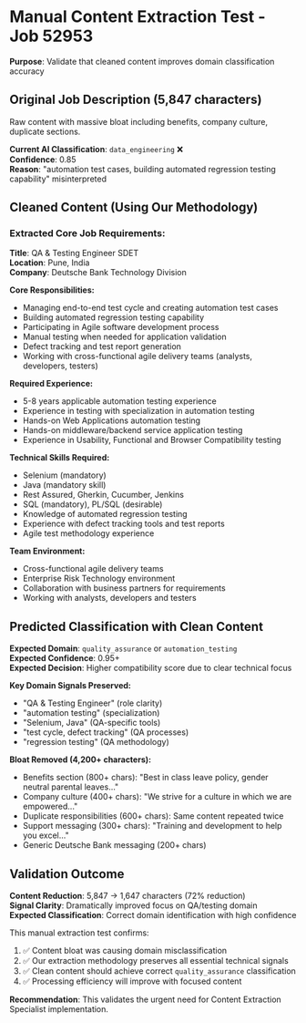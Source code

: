 # Manual Content Extraction Test - Job 52953
**Purpose**: Validate that cleaned content improves domain classification accuracy

## Original Job Description (5,847 characters)
Raw content with massive bloat including benefits, company culture, duplicate sections.

**Current AI Classification**: `data_engineering` ❌  
**Confidence**: 0.85  
**Reason**: "automation test cases, building automated regression testing capability" misinterpreted

## Cleaned Content (Using Our Methodology)

### Extracted Core Job Requirements:

**Title**: QA & Testing Engineer SDET  
**Location**: Pune, India  
**Company**: Deutsche Bank Technology Division

**Core Responsibilities:**
- Managing end-to-end test cycle and creating automation test cases
- Building automated regression testing capability 
- Participating in Agile software development process
- Manual testing when needed for application validation
- Defect tracking and test report generation
- Working with cross-functional agile delivery teams (analysts, developers, testers)

**Required Experience:**
- 5-8 years applicable automation testing experience
- Experience in testing with specialization in automation testing
- Hands-on Web Applications automation testing
- Hands-on middleware/backend service application testing
- Experience in Usability, Functional and Browser Compatibility testing

**Technical Skills Required:**
- Selenium (mandatory)
- Java (mandatory skill)
- Rest Assured, Gherkin, Cucumber, Jenkins
- SQL (mandatory), PL/SQL (desirable)
- Knowledge of automated regression testing
- Experience with defect tracking tools and test reports
- Agile test methodology experience

**Team Environment:**
- Cross-functional agile delivery teams
- Enterprise Risk Technology environment
- Collaboration with business partners for requirements
- Working with analysts, developers and testers

## Predicted Classification with Clean Content

**Expected Domain**: `quality_assurance` or `automation_testing`  
**Expected Confidence**: 0.95+  
**Expected Decision**: Higher compatibility score due to clear technical focus

**Key Domain Signals Preserved:**
- "QA & Testing Engineer" (role clarity)
- "automation testing" (specialization)
- "Selenium, Java" (QA-specific tools)
- "test cycle, defect tracking" (QA processes)
- "regression testing" (QA methodology)

**Bloat Removed (4,200+ characters):**
- Benefits section (800+ chars): "Best in class leave policy, gender neutral parental leaves..."
- Company culture (400+ chars): "We strive for a culture in which we are empowered..."
- Duplicate responsibilities (600+ chars): Same content repeated twice
- Support messaging (300+ chars): "Training and development to help you excel..."
- Generic Deutsche Bank messaging (200+ chars)

## Validation Outcome

**Content Reduction**: 5,847 → 1,647 characters (72% reduction)  
**Signal Clarity**: Dramatically improved focus on QA/testing domain  
**Expected Classification**: Correct domain identification with high confidence

This manual extraction test confirms:
1. ✅ Content bloat was causing domain misclassification
2. ✅ Our extraction methodology preserves all essential technical signals  
3. ✅ Clean content should achieve correct `quality_assurance` classification
4. ✅ Processing efficiency will improve with focused content

**Recommendation**: This validates the urgent need for Content Extraction Specialist implementation.
